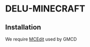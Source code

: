 # DELU-MINECRAFT

## Installation

We require [MCEdit](https://github.com/mcgreentn/GDMC/wiki/The-GDMC-Framework) used by GMCD
